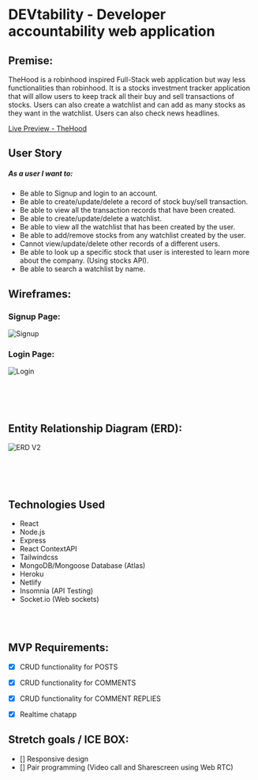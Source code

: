 # DEVtability - Developer accountability web application


## Premise:
TheHood is a robinhood inspired Full-Stack web application but way less functionalities than robinhood. It is a stocks investment tracker application that will allow users to keep track all their buy and sell transactions of stocks. Users can also create a watchlist and can add as many stocks as they want in the watchlist. Users can also check news headlines.

[Live Preview - TheHood](https://thehoodapp.herokuapp.com/)

## User Story

##### As a user I want to:

- Be able to Signup and login to an account.
- Be able to create/update/delete a record of stock buy/sell transaction.
- Be able to view all the transaction records that have been created.
- Be able to create/update/delete a watchlist.
- Be able to view all the watchlist that has been created by the user.
- Be able to add/remove stocks from any watchlist created by the user.
- Cannot view/update/delete other records of a different users.
- Be able to look up a specific stock that user is interested to learn more about the company. (Using stocks API).
- Be able to search a watchlist by name.


## Wireframes:

### Signup Page:
![Signup](https://user-images.githubusercontent.com/42398487/182246971-f96a1f55-5cda-4544-96ef-3751881db26a.png)

### Login Page:
![Login](https://user-images.githubusercontent.com/42398487/182246981-15bbe03c-6ccd-4fad-863f-e1b9f66e82be.png)


<br/>
<br/>
<br/>

## Entity Relationship Diagram (ERD):
![ERD V2](https://user-images.githubusercontent.com/42398487/174595221-90bfd90a-f102-4185-9354-3e778c283268.png)







<br/>
<br/>
<br/>

## Technologies Used

- React
- Node.js
- Express
- React ContextAPI
- Tailwindcss
- MongoDB/Mongoose Database (Atlas)
- Heroku
- Netlify
- Insomnia (API Testing)
- Socket.io (Web sockets)



<br/>
<br/>

## MVP Requirements:

- [X] CRUD functionality for POSTS
- [X] CRUD functionality for COMMENTS
- [X] CRUD functionality for COMMENT REPLIES
- [X] Realtime chatapp


## Stretch goals / ICE BOX:

- [] Responsive design
- [] Pair programming (Video call and Sharescreen using Web RTC)
